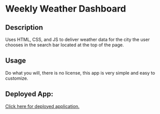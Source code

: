 # Weekly Weather Dashboard

## Description

Uses HTML, CSS, and JS to deliver weather data for the city the user chooses in the search bar located at the top of the page. 

## Usage

Do what you will, there is no license, this app is very simple and easy to customize.

## Deployed App:

[Click here for deployed application.](https://abriquelet.github.io/weather-dash/)